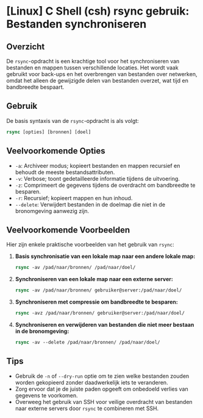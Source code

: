 # [Linux] C Shell (csh) rsync gebruik: Bestanden synchroniseren

## Overzicht
De `rsync`-opdracht is een krachtige tool voor het synchroniseren van bestanden en mappen tussen verschillende locaties. Het wordt vaak gebruikt voor back-ups en het overbrengen van bestanden over netwerken, omdat het alleen de gewijzigde delen van bestanden overzet, wat tijd en bandbreedte bespaart.

## Gebruik
De basis syntaxis van de `rsync`-opdracht is als volgt:

```csh
rsync [opties] [bronnen] [doel]
```

## Veelvoorkomende Opties
- `-a`: Archiveer modus; kopieert bestanden en mappen recursief en behoudt de meeste bestandsattributen.
- `-v`: Verbose; toont gedetailleerde informatie tijdens de uitvoering.
- `-z`: Comprimeert de gegevens tijdens de overdracht om bandbreedte te besparen.
- `-r`: Recursief; kopieert mappen en hun inhoud.
- `--delete`: Verwijdert bestanden in de doelmap die niet in de bronomgeving aanwezig zijn.

## Veelvoorkomende Voorbeelden
Hier zijn enkele praktische voorbeelden van het gebruik van `rsync`:

1. **Basis synchronisatie van een lokale map naar een andere lokale map:**
   ```csh
   rsync -av /pad/naar/bronnen/ /pad/naar/doel/
   ```

2. **Synchroniseren van een lokale map naar een externe server:**
   ```csh
   rsync -av /pad/naar/bronnen/ gebruiker@server:/pad/naar/doel/
   ```

3. **Synchroniseren met compressie om bandbreedte te besparen:**
   ```csh
   rsync -avz /pad/naar/bronnen/ gebruiker@server:/pad/naar/doel/
   ```

4. **Synchroniseren en verwijderen van bestanden die niet meer bestaan in de bronomgeving:**
   ```csh
   rsync -av --delete /pad/naar/bronnen/ /pad/naar/doel/
   ```

## Tips
- Gebruik de `-n` of `--dry-run` optie om te zien welke bestanden zouden worden gekopieerd zonder daadwerkelijk iets te veranderen.
- Zorg ervoor dat je de juiste paden opgeeft om onbedoeld verlies van gegevens te voorkomen.
- Overweeg het gebruik van SSH voor veilige overdracht van bestanden naar externe servers door `rsync` te combineren met SSH.